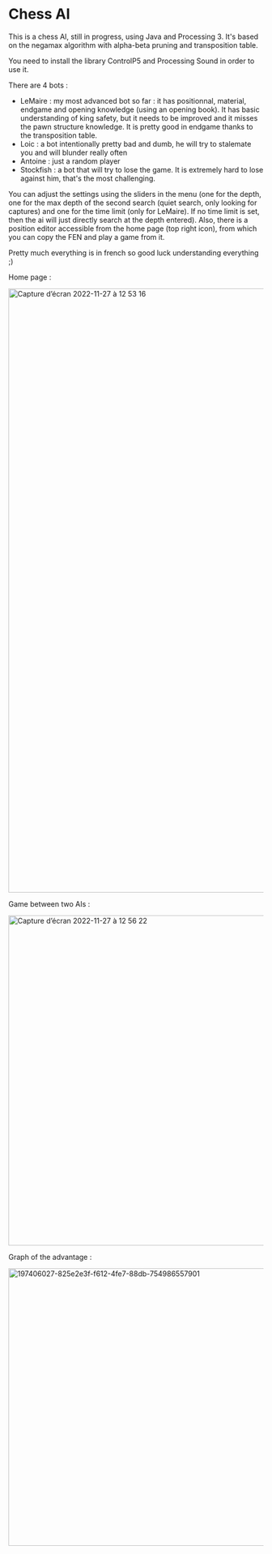 # Chess AI
This is a chess AI, still in progress, using Java and Processing 3. It's based on the negamax algorithm with alpha-beta pruning and transposition table.

You need to install the library ControlP5 and Processing Sound in order to use it.

There are 4 bots :
 - LeMaire : my most advanced bot so far : it has positionnal, material, endgame and opening knowledge (using an opening book). It has basic understanding of king safety, but it needs to be improved and it misses the pawn structure knowledge. It is pretty good in endgame thanks to the transposition table.
 - Loic : a bot intentionally pretty bad and dumb, he will try to stalemate you and will blunder really often
 - Antoine : just a random player
 - Stockfish : a bot that will try to lose the game. It is extremely hard to lose against him, that's the most challenging.
 
 You can adjust the settings using the sliders in the menu (one for the depth, one for the max depth of the second search (quiet search, only looking for captures) and one for the time limit (only for LeMaire). If no time limit is set, then the ai will just directly search at the depth entered).
 Also, there is a position editor accessible from the home page (top right icon), from which you can copy the FEN and play a game from it.

Pretty much everything is in french so good luck understanding everything ;)
 
 
Home page :

<img width="1193" alt="Capture d’écran 2022-11-27 à 12 53 16" src="https://user-images.githubusercontent.com/107322964/204137021-a3bcbc62-46c4-49ed-82e8-27b38cbaa9f2.png">

Game between two AIs :

<img width="652" alt="Capture d’écran 2022-11-27 à 12 56 22" src="https://user-images.githubusercontent.com/107322964/204137014-6cff8840-31c6-4f46-afa4-d2563cadb84e.png">

Graph of the advantage : 

<img width="548" alt="197406027-825e2e3f-f612-4fe7-88db-754986557901" src="https://user-images.githubusercontent.com/107322964/204137008-bf4686e1-7f9f-4b4d-991d-6ec15dfbd851.png">
